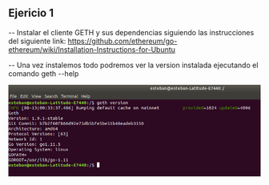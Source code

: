 ## Ejericio 1

-- Instalar el cliente GETH y sus dependencias siguiendo las instrucciones del siguiente link:
https://github.com/ethereum/go-ethereum/wiki/Installation-Instructions-for-Ubuntu

-- Una vez instalemos todo podremos ver la version instalada ejecutando el comando
geth --help

![geth version](Ejercicio_1/img/geth_version.png)
